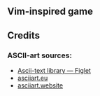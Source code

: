 ## Vim-inspired game

## Credits

### ASCII-art sources:

- [Ascii-text library — Figlet](https://www.npmjs.com/package/figlet)
- [asciiart.eu](https://www.asciiart.eu/)
- [asciiart.website](https://asciiart.website/)
